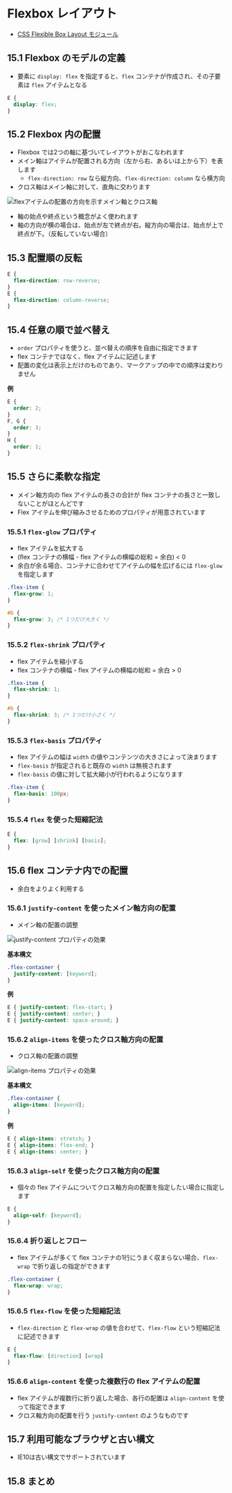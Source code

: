 # Flexbox レイアウト

- [CSS Flexible Box Layout モジュール](http://www.w3.org/TR/css-flexbox-1/)


## 15.1 Flexbox のモデルの定義

- 要素に `display: flex` を指定すると、`flex` コンテナが作成され、その子要素は `flex`
アイテムとなる

```css
E {
  display: flex;
}
```


## 15.2 Flexbox 内の配置

- Flexbox では2つの軸に基づいてレイアウトがおこなわれます
- メイン軸はアイテムが配置される方向（左から右、あるいは上から下）を表します
  - `flex-direction: row` なら縦方向、`flex-direction: column` なら横方向
- クロス軸はメイン軸に対して、直角に交わります

![flexアイテムの配置の方向を示すメイン軸とクロス軸](http://7xjtnb.com1.z0.glb.clouddn.com/flexbox_flex_direction.png)

- 軸の始点や終点という概念がよく使われます
- 軸の方向が横の場合は、始点が左で終点が右。縦方向の場合は、始点が上で終点が下。（反転していない場合）


## 15.3 配置順の反転

```css
E {
  flex-direction: row-reverse;
}
E {
  flex-direction: column-reverse;
}
```


## 15.4 任意の順で並べ替え

- `order` プロパティを使うと、並べ替えの順序を自由に指定できます
- flex コンテナではなく、flex アイテムに記述します
- 配置の変化は表示上だけのものであり、マークアップの中での順序は変わりません


__例__

```css
E {
  order: 2;
}
F, G {
  order: 3;
}
H {
  order: 1;
}
```


## 15.5 さらに柔軟な指定

- メイン軸方向の flex アイテムの長さの合計が flex コンテナの長さと一致しないことがほとんどです
- Flex アイテムを伸び縮みさせるためのプロパティが用意されています


### 15.5.1 `flex-glow` プロパティ

- flex アイテムを拡大する
- (flex コンテナの横幅 - flex アイテムの横幅の総和 = 余白) < 0
- 余白が余る場合、コンテナに合わせてアイテムの幅を広げるには `flex-glow` を指定します

```css
.flex-item {
  flex-grow: 1;
}

#b {
  flex-grow: 3; /* 1つだけ大きく */
}
```


### 15.5.2 `flex-shrink` プロパティ

- flex アイテムを縮小する
- flex コンテナの横幅 - flex アイテムの横幅の総和 = 余白 > 0

```css
.flex-item {
  flex-shrink: 1;
}

#b {
  flex-shrink: 3; /* 1つだけ小さく */
}
```


### 15.5.3 `flex-basis` プロパティ

- flex アイテムの幅は `width` の値やコンテンツの大きさによって決まります
- `flex-basis` が指定されると既存の `width` は無視されます
- `flex-basis` の値に対して拡大縮小が行われるようになります


```css
.flex-item {
  flex-basis: 100px;
}
```

### 15.5.4 `flex` を使った短縮記法

```css
E {
  flex: [grow] [shrink] [basis];
}
```


## 15.6 flex コンテナ内での配置

- 余白をよりよく利用する

### 15.6.1 `justify-content` を使ったメイン軸方向の配置

- メイン軸の配置の調整


![justify-content プロパティの効果](http://image.slidesharecdn.com/putting-flexbox-into-practiceblend-conf130907-130908160522-/95/putting-flexbox-into-practice-59-638.jpg?cb=1383128890)

__基本構文__

```css
.flex-container {
  justify-content: [keyword];
}
```


__例__

```css
E { justify-content: flex-start; }
E { justify-content: center; }
E { justify-content: space-around; }
```

### 15.6.2 `align-items` を使ったクロス軸方向の配置

- クロス軸の配置の調整


![align-items プロパティの効果](http://image.slidesharecdn.com/putting-flexbox-into-practiceblend-conf130907-130908160522-/95/putting-flexbox-into-practice-50-638.jpg?cb=1383128890)


__基本構文__

```css
.flex-container {
  align-items: [keyword];
}
```

__例__

```css
E { align-items: stretch; }
E { align-items: flex-end; }
E { align-items: center; }
```


### 15.6.3 `align-self` を使ったクロス軸方向の配置

- 個々の flex アイテムについてクロス軸方向の配置を指定したい場合に指定します

```css
E {
  align-self: [keyword];
}
```


### 15.6.4 折り返しとフロー

- flex アイテムが多くて flex コンテナの1行にうまく収まらない場合、`flex-wrap` で折り返しの指定ができます

```css
.flex-container {
  flex-wrap: wrap;
}
```


### 15.6.5 `flex-flow` を使った短縮記法

- `flex-direction` と `flex-wrap` の値を合わせて、`flex-flow` という短縮記法に記述できます

```css
E {
  flex-flow: [direction] [wrap]
}
```


### 15.6.6 `align-content` を使った複数行の flex アイテムの配置

- flex アイテムが複数行に折り返した場合、各行の配置は `align-content` を使って指定できます
- クロス軸方向の配置を行う `justify-content` のようなものです


## 15.7 利用可能なブラウザと古い構文

- IE10は古い構文でサポートされています


## 15.8 まとめ
